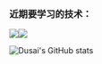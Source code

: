 ### 近期要学习的技术：
![](https://img.shields.io/badge/python-3-orange)![](https://img.shields.io/badge/kotlin-purple)

![Dusai's GitHub stats](https://github-readme-stats.vercel.app/api?username=anofinda&show_icons=true&theme=cobalt)
